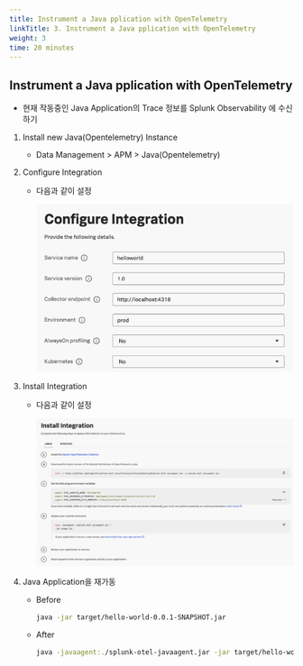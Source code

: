 ```yaml
---
title: Instrument a Java pplication with OpenTelemetry
linkTitle: 3. Instrument a Java pplication with OpenTelemetry
weight: 3
time: 20 minutes
---
```


## Instrument a Java pplication with OpenTelemetry

- 현재 작동중인 Java Application의 Trace 정보를 Splunk Observability 에 수신하기
1. Install new Java(Opentelemetry) Instance
    - Data Management > APM > Java(Opentelemetry)
2. Configure Integration
    - 다음과 같이 설정
    
      ![](../../images/1-ninja-kr/1-3-configuration1.png)
3. Install Integration
    - 다음과 같이 설정
    
      ![](../../images/1-ninja-kr/1-3-configuration2.png)

4. Java Application을 재가동
    - Before
        ```bash
        java -jar target/hello-world-0.0.1-SNAPSHOT.jar
         ```
    - After 
        ```bash
        java -javaagent:./splunk-otel-javaagent.jar -jar target/hello-world-0.0.1-SNAPSHOT.jar
         ```